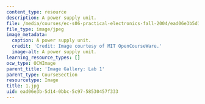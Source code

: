 ```yaml
---
content_type: resource
description: A power supply unit.
file: /media/courses/ec-s06-practical-electronics-fall-2004/ead06e3b5d140bbc5c9758530457f333_1.jpg
file_type: image/jpeg
image_metadata:
  caption: A power supply unit.
  credit: 'Credit: Image courtesy of MIT OpenCourseWare.'
  image-alt: A power supply unit.
learning_resource_types: []
ocw_type: OCWImage
parent_title: 'Image Gallery: Lab 1'
parent_type: CourseSection
resourcetype: Image
title: 1.jpg
uid: ead06e3b-5d14-0bbc-5c97-58530457f333
---
```

